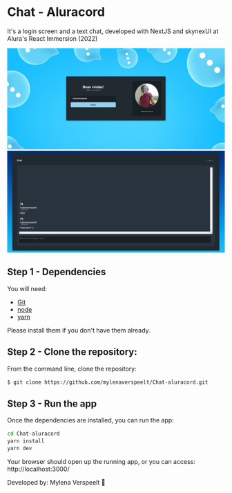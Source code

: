 # Chat - Aluracord 

It's a login screen and a text chat, developed with NextJS and skynexUI at Alura's React Immersion (2022)

<img src="./read-me-img-1.png" />
<img src="./read-me-img-2.png" />

## Step 1 - Dependencies

You will need:

* [Git](http://git-scm.com/downloads)
* [node](https://nodejs.org/) 
* [yarn](https://yarnpkg.com/)

Please install them if you don't have them already.

## Step 2 - Clone the repository:

From the command line, clone the repository:

```sh
$ git clone https://github.com/mylenaverspeelt/Chat-aluracord.git
```

## Step 3 - Run the app

Once the dependencies are installed, you can run the app:

```sh
cd Chat-aluracord
yarn install
yarn dev
```

Your browser should open up the running app, or you can access: http://localhost:3000/

Developed by: Mylena Verspeelt 🦜
 
